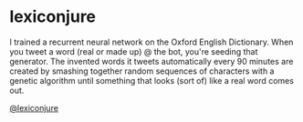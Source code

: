 # lexiconjure

I trained a recurrent neural network on the Oxford English Dictionary. When you tweet a word (real or made up) @ the bot, you're seeding that generator. The invented words it tweets automatically every 90 minutes are created by smashing together random sequences of characters with a genetic algorithm until something that looks (sort of) like a real word comes out.

[@lexiconjure](https://twitter.com/lexiconjure)

